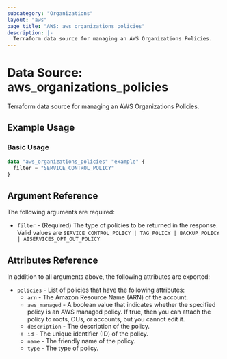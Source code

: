 ```yaml
---
subcategory: "Organizations"
layout: "aws"
page_title: "AWS: aws_organizations_policies"
description: |-
  Terraform data source for managing an AWS Organizations Policies.
---
```


# Data Source: aws_organizations_policies

Terraform data source for managing an AWS Organizations Policies.

## Example Usage

### Basic Usage

```terraform
data "aws_organizations_policies" "example" {
  filter = "SERVICE_CONTROL_POLICY"
}
```

## Argument Reference

The following arguments are required:

* `filter` - (Required) The type of policies to be returned in the response. Valid values are `SERVICE_CONTROL_POLICY | TAG_POLICY | BACKUP_POLICY | AISERVICES_OPT_OUT_POLICY`

## Attributes Reference

In addition to all arguments above, the following attributes are exported:

* `policies` - List of policies that have the following attributes:
    * `arn` - The Amazon Resource Name (ARN) of the account.
    * `aws_managed` - A boolean value that indicates whether the specified policy is an AWS managed policy. If true, then you can attach the policy to roots, OUs, or accounts, but you cannot edit it.
    * `description` - The description of the policy.
    * `id` - The unique identifier (ID) of the policy.
    * `name` - The friendly name of the policy.
    * `type` - The type of policy.
